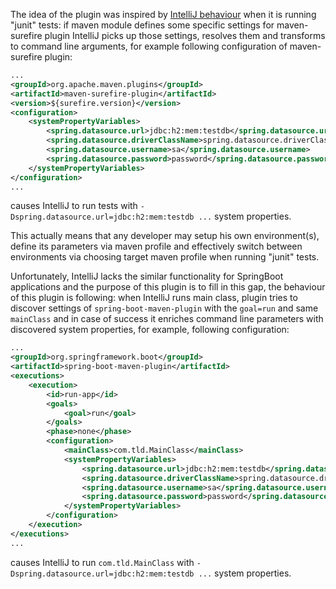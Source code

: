 The idea of the plugin was inspired by [IntelliJ behaviour](https://github.com/JetBrains/intellij-community/blob/master/plugins/maven/src/main/java/org/jetbrains/idea/maven/execution/MavenJUnitPatcher.java) when it is running "junit" tests: if maven module defines some specific settings for maven-surefire plugin IntelliJ picks up those settings, resolves them and transforms to command line arguments, for example following configuration of maven-surefire plugin:

```xml
...
<groupId>org.apache.maven.plugins</groupId>
<artifactId>maven-surefire-plugin</artifactId>
<version>${surefire.version}</version>
<configuration>
    <systemPropertyVariables>
        <spring.datasource.url>jdbc:h2:mem:testdb</spring.datasource.url>
        <spring.datasource.driverClassName>spring.datasource.driverClassName</spring.datasource.driverClassName>
        <spring.datasource.username>sa</spring.datasource.username>
        <spring.datasource.password>password</spring.datasource.password>
    </systemPropertyVariables>
</configuration>
...
```

causes IntelliJ to run tests with `-Dspring.datasource.url=jdbc:h2:mem:testdb ...` system properties. 

This actually means that any developer may setup his own environment(s), define its parameters via maven profile and effectively switch between environments via choosing target maven profile when running "junit" tests.

Unfortunately, IntelliJ lacks the similar functionality for SpringBoot applications and the purpose of this plugin is to fill in this gap, the behaviour of this plugin is following: when IntelliJ runs main class, plugin tries to discover settings of `spring-boot-maven-plugin` with the `goal=run` and same `mainClass` and in case of success it enriches command line parameters with discovered system properties, for example, following configuration:

```xml
...
<groupId>org.springframework.boot</groupId>
<artifactId>spring-boot-maven-plugin</artifactId>
<executions>
    <execution>
        <id>run-app</id>
        <goals>
            <goal>run</goal>
        </goals>
        <phase>none</phase>
        <configuration>
            <mainClass>com.tld.MainClass</mainClass>
            <systemPropertyVariables>
                <spring.datasource.url>jdbc:h2:mem:testdb</spring.datasource.url>
                <spring.datasource.driverClassName>spring.datasource.driverClassName</spring.datasource.driverClassName>
                <spring.datasource.username>sa</spring.datasource.username>
                <spring.datasource.password>password</spring.datasource.password>
            </systemPropertyVariables>
        </configuration>
    </execution>
</executions>
...
```

causes IntelliJ to run `com.tld.MainClass` with `-Dspring.datasource.url=jdbc:h2:mem:testdb ...` system properties. 
